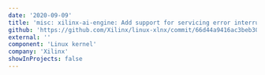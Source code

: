 ```yaml
---
date: '2020-09-09'
title: 'misc: xilinx-ai-engine: Add support for servicing error interrupts'
github: 'https://github.com/Xilinx/linux-xlnx/commit/66d44a9416ac3beb30314dbd8829a65775b4266d'
external: ''
component: 'Linux kernel'
company: 'Xilinx'
showInProjects: false
---
```

